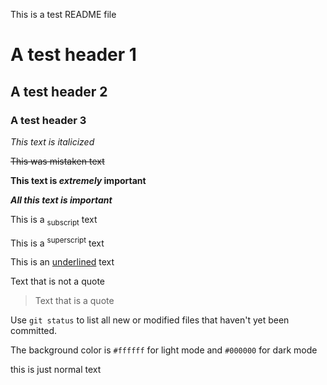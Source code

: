 This is a test README file

# A test header 1

## A test header 2

### A test header 3

_This text is italicized_

~~This was mistaken text~~

**This text is _extremely_ important**

***All this text is important***

This is a <sub>subscript</sub> text

This is a <sup>superscript</sup> text

This is an <ins>underlined</ins> text

Text that is not a quote

> Text that is a quote

Use `git status` to list all new or modified files that haven't yet been committed.

The background color is `#ffffff` for light mode and `#000000` for dark mode

this is just normal text
